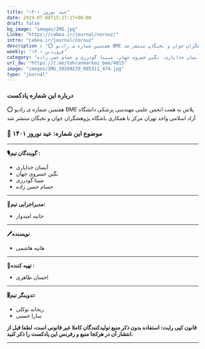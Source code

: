 ```yaml
---
title: "عید نوروز ۱۴۰۱"
date: 2019-07-06T15:27:17+06:00
draft: false
bg_image: "images/IMG.jpg"
Linke: "https://cabea.ir/journal/norouz/"
intro: "cabea.ir/journal/norouz"
description : "⭕️ هفتمین شماره ی رادیو BME پلاس به همت انجمن علمی مهندسی پزشکی دانشگاه آزاد اسلامی واحد تهران مرکز با همکاری باشگاه پژوهشگران جوان و نخبگان منتشر شد"
weekly: "فروردین ۱۴۰۱"
category: "آیسان خدایاری، نگین خسروی جهان، مبینا گودرزی و حسام حسن زاده"
url_dw: "https://t.me/tehranmarkaz_bme/4015"
image: "images/IMG_20240229_085311_474.jpg"
type: "journal"
---
```



### درباره این شماره پادکست

⭕️ هفتمین شماره ی رادیو BME پلاس به همت انجمن علمی مهندسی پزشکی دانشگاه آزاد اسلامی واحد تهران مرکز با همکاری باشگاه پژوهشگران جوان و نخبگان منتشر شد

### 📌 موضوع این شماره: عید نوروز ۱۴۰۱

-----------------------------

**🎙گویندگان تیم :**

- آیسان خدایاری
- نگین خسروی جهان 
- مبینا گودرزی
- حسام حسن زاده
-----------------------------

**📝مدیراجرایی تیم:**

- حانیه امیدوار

-----------------------------

**🖊نویسنده**
- هانیه هاشمی

-----------------------------
**🧰تهیه کننده :**

- احسان طاهری

-----------------------------
**🎚تدوینگر تیم:**

- ریحانه توکلی
- سارا حسنی

**قانون کپی رایت: استفاده بدون ذکر منبع تولیدکنندگان کاملا غیر قانونی است، لطفا قبل از انتشار آن در هرکجا منبع و رفرنس این پادکست را ذکر کنید.**

--------------------------------------------------------
